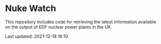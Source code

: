 # Nuke Watch

This repository includes code for retrieving the latest information available on the output of EDF nuclear power plants in the UK.

Last updated: 2021-12-18 16:10